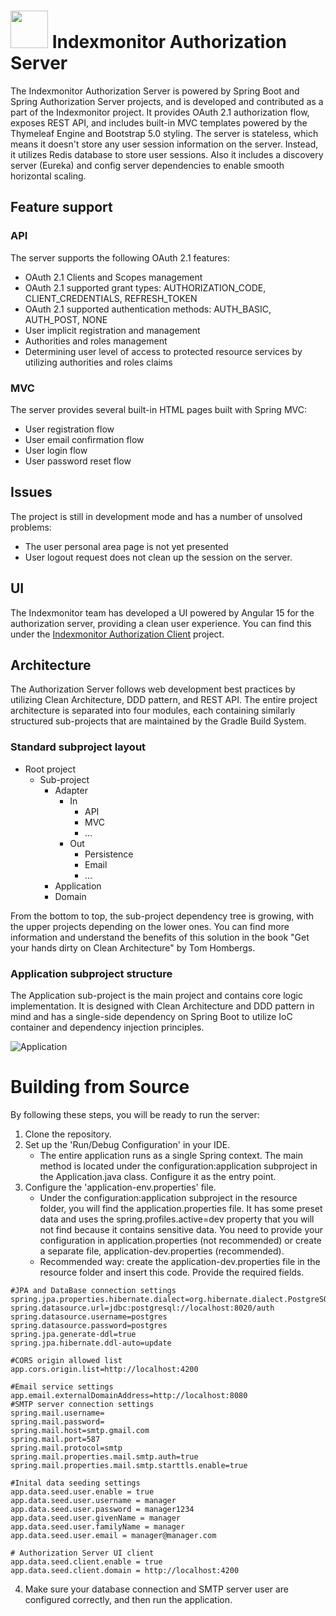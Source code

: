 # <img src="https://github.com/IutkinEgor/indexmonitor-assets/blob/main/logo/logo-primary.svg" height="60px"> Indexmonitor Authorization Server

The Indexmonitor Authorization Server is powered by Spring Boot and Spring Authorization Server projects, and is developed and contributed as a part of the Indexmonitor project. It provides OAuth 2.1 authorization flow, exposes REST API, and includes built-in MVC templates powered by the Thymeleaf Engine and Bootstrap 5.0 styling. The server is stateless, which means it doesn't store any user session information on the server. Instead, it utilizes Redis database to store user sessions. Also it includes a discovery server (Eureka) and config server dependencies to enable smooth horizontal scaling.

## Feature support

### API 

The server supports the following OAuth 2.1 features: 

* OAuth 2.1 Clients and Scopes management
* OAuth 2.1 supported grant types: AUTHORIZATION_CODE, CLIENT_CREDENTIALS, REFRESH_TOKEN
* OAuth 2.1 supported authentication methods: AUTH_BASIC, AUTH_POST, NONE
* User implicit registration and management
* Authorities and roles management
* Determining user level of access to protected resource services by utilizing authorities and roles claims

### MVC

The server provides several built-in HTML pages built with Spring MVC: 

* User registration flow 
* User email confirmation flow
* User login flow
* User password reset flow

## Issues

The project is still in development mode and has a number of unsolved problems: 

* The user personal area page is not yet presented
* User logout request does not clean up the session on the server.

## UI

The Indexmonitor team has developed a UI powered by Angular 15 for the authorization server, providing a clean user experience. You can find this under the   [Indexmonitor Authorization Client](https://github.com/IutkinEgor/indexmonitor-auth-client) project.

## Architecture

The Authorization Server follows web development best practices by utilizing Clean Architecture, DDD pattern, and REST API. The entire project architecture is separated into four modules, each containing similarly structured sub-projects that are maintained by the Gradle Build System. 

### Standard subproject layout

- Root project
  - Sub-project
    - Adapter
      - In
        - API
        - MVC
        - ...
      - Out 
        - Persistence
        - Email
        - ...
    - Application
    - Domain

From the bottom to top, the sub-project dependency tree is growing, with the upper projects depending on the lower ones. You can find more information and understand the benefits of this solution in the book "Get your hands dirty on Clean Architecture" by Tom Hombergs.

### Application subproject structure

The Application sub-project is the main project and contains core logic implementation. It is designed with Clean Architecture and DDD pattern in mind and has a single-side dependency on Spring Boot to utilize IoC container and dependency injection principles. 

![Application](https://user-images.githubusercontent.com/60474448/227878104-85ffe0ce-65e6-42a3-9fdd-0c4a52a4605f.png)

# Building from Source

By following these steps, you will be ready to run the server:

1. Clone the repository.
2. Set up the 'Run/Debug Configuration' in your IDE.
   * The entire application runs as a single Spring context. The main method is located under the configuration:application subproject in the Application.java class. Configure it as the entry point.
3. Configure the 'application-env.properties' file.
   - Under the configuration:application subproject in the resource folder, you will find the application.properties file. It has some preset data and uses the spring.profiles.active=dev property that you will not find because it contains sensitive data. You need to provide your configuration in application.properties (not recommended) or create a separate file, application-dev.properties (recommended).
   - Recommended way: create the application-dev.properties file in the resource folder and insert this code. Provide the required fields.
  ```properties
  #JPA and DataBase connection settings
  spring.jpa.properties.hibernate.dialect=org.hibernate.dialect.PostgreSQLDialect
  spring.datasource.url=jdbc:postgresql://localhost:8020/auth
  spring.datasource.username=postgres
  spring.datasource.password=postgres
  spring.jpa.generate-ddl=true
  spring.jpa.hibernate.ddl-auto=update

  #CORS origin allowed list
  app.cors.origin.list=http://localhost:4200

  #Email service settings
  app.email.externalDomainAddress=http://localhost:8080
  #SMTP server connection settings
  spring.mail.username=
  spring.mail.password=
  spring.mail.host=smtp.gmail.com
  spring.mail.port=587
  spring.mail.protocol=smtp
  spring.mail.properties.mail.smtp.auth=true
  spring.mail.properties.mail.smtp.starttls.enable=true

  #Inital data seeding settings
  app.data.seed.user.enable = true
  app.data.seed.user.username = manager
  app.data.seed.user.password = manager1234
  app.data.seed.user.givenName = manager
  app.data.seed.user.familyName = manager
  app.data.seed.user.email = manager@manager.com

  # Authorization Server UI client
  app.data.seed.client.enable = true
  app.data.seed.client.domain = http://localhost:4200
  ```
  4. Make sure your database connection and SMTP server user are configured correctly, and then run the application.

